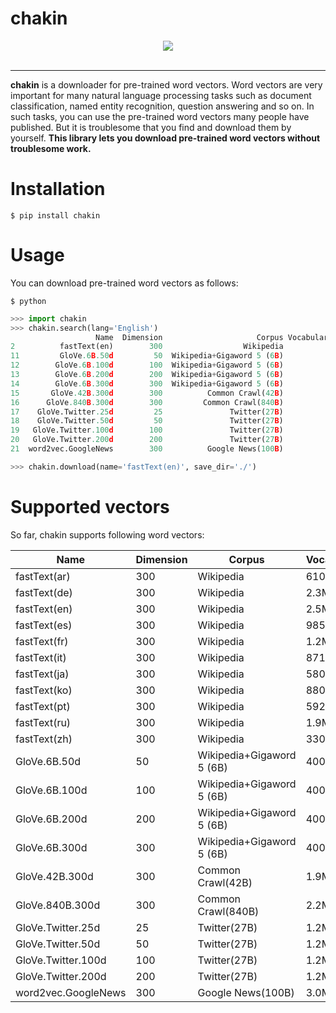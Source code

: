 # chakin
<div align="center">
  <img src="https://github.com/chakki-works/chakin/blob/master/docs/top.jpg?raw=true"><br><br>
</div>

-----------------

**chakin** is a downloader for pre-trained word vectors.
Word vectors are very important for many natural language processing tasks such as document classification, 
named entity recognition, question answering and so on. 
In such tasks, you can use the pre-trained word vectors  many people have published.
But it is troublesome that you find and download them by yourself. 
**This library lets you download pre-trained word vectors without troublesome work.**


# Installation

```shell
$ pip install chakin
```

# Usage
You can download pre-trained word vectors as follows:

```shell
$ python
```

```python
>>> import chakin
>>> chakin.search(lang='English')
                   Name  Dimension                     Corpus VocabularySize  
2          fastText(en)        300                  Wikipedia           2.5M   
11         GloVe.6B.50d         50  Wikipedia+Gigaword 5 (6B)           400K   
12        GloVe.6B.100d        100  Wikipedia+Gigaword 5 (6B)           400K   
13        GloVe.6B.200d        200  Wikipedia+Gigaword 5 (6B)           400K   
14        GloVe.6B.300d        300  Wikipedia+Gigaword 5 (6B)           400K   
15       GloVe.42B.300d        300          Common Crawl(42B)           1.9M   
16      GloVe.840B.300d        300         Common Crawl(840B)           2.2M   
17    GloVe.Twitter.25d         25               Twitter(27B)           1.2M   
18    GloVe.Twitter.50d         50               Twitter(27B)           1.2M   
19   GloVe.Twitter.100d        100               Twitter(27B)           1.2M   
20   GloVe.Twitter.200d        200               Twitter(27B)           1.2M   
21  word2vec.GoogleNews        300          Google News(100B)           3.0M 

>>> chakin.download(name='fastText(en)', save_dir='./')
```

# Supported vectors
So far, chakin supports following word vectors:

| Name                | Dimension | Corpus                    | VocabularySize | Method   | Language   | Author   | URL                                                                         | 
|---------------------|-----------|---------------------------|----------------|----------|------------|----------|-----------------------------------------------------------------------------| 
| fastText(ar)        | 300       | Wikipedia                 | 610K           | fastText | Arabic     | Facebook | [link](https://s3-us-west-1.amazonaws.com/fasttext-vectors/wiki.ar.vec)             | 
| fastText(de)        | 300       | Wikipedia                 | 2.3M           | fastText | German     | Facebook | [link](https://s3-us-west-1.amazonaws.com/fasttext-vectors/wiki.de.vec)             | 
| fastText(en)        | 300       | Wikipedia                 | 2.5M           | fastText | English    | Facebook | [link](https://s3-us-west-1.amazonaws.com/fasttext-vectors/wiki.en.vec)             | 
| fastText(es)        | 300       | Wikipedia                 | 985K           | fastText | Spanish    | Facebook | [link](https://s3-us-west-1.amazonaws.com/fasttext-vectors/wiki.es.vec)             | 
| fastText(fr)        | 300       | Wikipedia                 | 1.2M           | fastText | French     | Facebook | [link](https://s3-us-west-1.amazonaws.com/fasttext-vectors/wiki.fr.vec)             | 
| fastText(it)        | 300       | Wikipedia                 | 871K           | fastText | Italian    | Facebook | [link](https://s3-us-west-1.amazonaws.com/fasttext-vectors/wiki.it.vec)             | 
| fastText(ja)        | 300       | Wikipedia                 | 580K           | fastText | Japanese   | Facebook | [link](https://s3-us-west-1.amazonaws.com/fasttext-vectors/wiki.ja.vec)             | 
| fastText(ko)        | 300       | Wikipedia                 | 880K           | fastText | Korean     | Facebook | [link](https://s3-us-west-1.amazonaws.com/fasttext-vectors/wiki.ko.vec)             | 
| fastText(pt)        | 300       | Wikipedia                 | 592K           | fastText | Portuguese | Facebook | [link](https://s3-us-west-1.amazonaws.com/fasttext-vectors/wiki.pt.vec)             | 
| fastText(ru)        | 300       | Wikipedia                 | 1.9M           | fastText | Russian    | Facebook | [link](https://s3-us-west-1.amazonaws.com/fasttext-vectors/wiki.ru.vec)             | 
| fastText(zh)        | 300       | Wikipedia                 | 330K           | fastText | Chinese    | Facebook | [link](https://s3-us-west-1.amazonaws.com/fasttext-vectors/wiki.zh.vec)             | 
| GloVe.6B.50d        | 50        | Wikipedia+Gigaword 5 (6B) | 400K           | GloVe    | English    | Stanford | [link](http://nlp.stanford.edu/data/glove.6B.zip)                                   | 
| GloVe.6B.100d       | 100       | Wikipedia+Gigaword 5 (6B) | 400K           | GloVe    | English    | Stanford | [link](http://nlp.stanford.edu/data/glove.6B.zip)                                   | 
| GloVe.6B.200d       | 200       | Wikipedia+Gigaword 5 (6B) | 400K           | GloVe    | English    | Stanford | [link](http://nlp.stanford.edu/data/glove.6B.zip)                                   | 
| GloVe.6B.300d       | 300       | Wikipedia+Gigaword 5 (6B) | 400K           | GloVe    | English    | Stanford | [link](http://nlp.stanford.edu/data/glove.6B.zip)                                   | 
| GloVe.42B.300d      | 300       | Common Crawl(42B)         | 1.9M           | GloVe    | English    | Stanford | [link](http://nlp.stanford.edu/data/glove.42B.300d.zip)                             | 
| GloVe.840B.300d     | 300       | Common Crawl(840B)        | 2.2M           | GloVe    | English    | Stanford | [link](http://nlp.stanford.edu/data/glove.840B.300d.zip)                            | 
| GloVe.Twitter.25d   | 25        | Twitter(27B)              | 1.2M           | GloVe    | English    | Stanford | [link](http://nlp.stanford.edu/data/glove.twitter.27B.zip)                          | 
| GloVe.Twitter.50d   | 50        | Twitter(27B)              | 1.2M           | GloVe    | English    | Stanford | [link](http://nlp.stanford.edu/data/glove.twitter.27B.zip)                          | 
| GloVe.Twitter.100d  | 100       | Twitter(27B)              | 1.2M           | GloVe    | English    | Stanford | [link](http://nlp.stanford.edu/data/glove.twitter.27B.zip)                          | 
| GloVe.Twitter.200d  | 200       | Twitter(27B)              | 1.2M           | GloVe    | English    | Stanford | [link](http://nlp.stanford.edu/data/glove.twitter.27B.zip)                          | 
| word2vec.GoogleNews | 300       | Google News(100B)         | 3.0M           | word2vec | English    | Google   | [link](https://s3.amazonaws.com/mordecai-geo/GoogleNews-vectors-negative300.bin.gz) | 